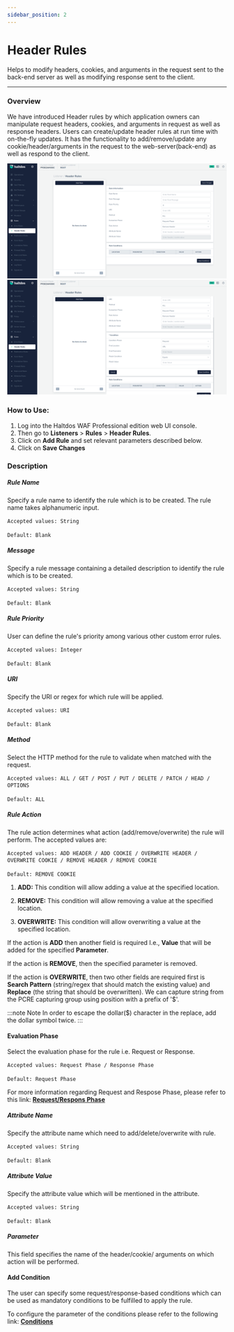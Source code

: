 ```yaml
---
sidebar_position: 2
---
```


# Header Rules
Helps to modify headers, cookies, and arguments in the request sent to the back-end server as well as modifying response sent to the client.

---

### Overview 
We have introduced Header rules by which application owners can manipulate request headers, cookies, and arguments in request as well as response headers. Users can create/update header rules at run time with on-the-fly updates. It has the functionality to add/remove/update any cookie/header/arguments in the request to the web-server(back-end) as well as respond to the client.

![header_rules](/img/pro-waf/docs/header_rules1.png)
![header_rules](/img/pro-waf/docs/header_rules2.png)

### How to Use:
1. Log into the Haltdos WAF Professional edition web UI console.
2. Then go to **Listeners** > **Rules** > **Header Rules**.
3. Click on **Add Rule** and set relevant parameters described below.
4. Click on **Save Changes**

### Description

##### **Rule Name**

Specify a rule name to identify the rule which is to be created. The rule name takes alphanumeric input.

    Accepted values: String

    Default: Blank  

##### **Message**

Specify a rule message containing a detailed description to identify the rule which is to be created.

    Accepted values: String

    Default: Blank  

##### **Rule Priority**

User can define the rule's priority among various other custom error rules.

    Accepted values: Integer

    Default: Blank  

##### **URI**

Specify the URI or regex for which rule will be applied. 

    Accepted values: URI

    Default: Blank  

##### **Method**

Select the HTTP method for the rule to validate when matched with the request.

    Accepted values: ALL / GET / POST / PUT / DELETE / PATCH / HEAD / OPTIONS

    Default: ALL

##### **Rule Action**

The rule action determines what action (add/remove/overwrite) the rule will perform. The accepted values are:

    Accepted values: ADD HEADER / ADD COOKIE / OVERWRITE HEADER / OVERWRITE COOKIE / REMOVE HEADER / REMOVE COOKIE

    Default: REMOVE COOKIE 

1) **ADD:** This condition will allow adding a value at the specified location.

2) **REMOVE:** This condition will allow removing a value at the specified location.

3) **OVERWRITE:** This condition will allow overwriting a value at the specified location.

If the action is **ADD** then another field is required I.e., **Value** that will be added for the specified **Parameter**.

If the action is **REMOVE**, then the specified parameter is removed.

If the action is **OVERWRITE**, then two other fields are required first is **Search Pattern** (string/regex that should match the existing value) and **Replace** (the string that should be overwritten). We can capture string from the PCRE capturing group using position with a prefix of '$'. 

:::note Note
 In order to escape the dollar($) character in the replace, add the dollar symbol twice.
:::

#### **Evaluation Phase**

Select the evaluation phase for the rule i.e. Request or Response.

    Accepted values: Request Phase / Response Phase

    Default: Request Phase  

For more information regarding Request and Respose Phase, please refer to this link: [**Request/Respons Phase**](/community/waf/rules/)

##### **Attribute Name**

Specify the attribute name which need to add/delete/overwrite with rule.

    Accepted values: String

    Default: Blank  

##### **Attribute Value**

Specify the attribute value which will be mentioned in the attribute.

    Accepted values: String

    Default: Blank  

##### **Parameter**

This field specifies the name of the header/cookie/ arguments on which action will be performed.


#### **Add Condition**

The user can specify some request/response-based conditions which can be used as mandatory conditions to be fulfilled to apply the rule.

To configure the parameter of the conditions please refer to the following link: [**Conditions**](/professional/waf/rules/conditions)